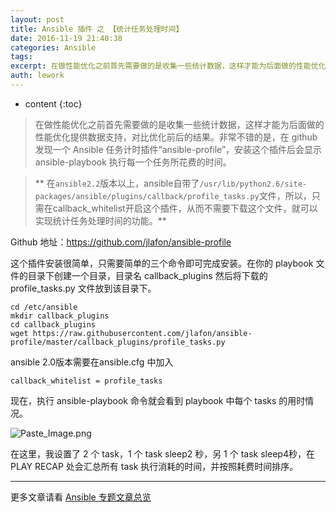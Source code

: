 ```yaml
---
layout: post
title: Ansible 插件 之 【统计任务处理时间】
date: 2016-11-19 21:40:38
categories: Ansible
tags:
excerpt: 在做性能优化之前首先需要做的是收集一些统计数据，这样才能为后面做的性能优化提供数据支持，对比优化前后的结果。非常不错的是，在 github 发现...
auth: lework
---
```

* content
{:toc}

> 在做性能优化之前首先需要做的是收集一些统计数据，这样才能为后面做的性能优化提供数据支持，对比优化前后的结果。非常不错的是，在 github 发现一个 Ansible 任务计时插件“ansible-profile”，安装这个插件后会显示 ansible-playbook 执行每一个任务所花费的时间。

> ** 在`ansible2.2`版本以上，ansible自带了`/usr/lib/python2.6/site-packages/ansible/plugins/callback/profile_tasks.py`文件，所以，只需在callback_whitelist开启这个插件，从而不需要下载这个文件，就可以实现统计任务处理时间的功能。**

Github 地址：https://github.com/jlafon/ansible-profile

这个插件安装很简单，只需要简单的三个命令即可完成安装。在你的 playbook 文件的目录下创建一个目录，目录名 callback_plugins 然后将下载的 profile_tasks.py 文件放到该目录下。

```
cd /etc/ansible 
mkdir callback_plugins 
cd callback_plugins 
wget https://raw.githubusercontent.com/jlafon/ansible-profile/master/callback_plugins/profile_tasks.py
```


ansible 2.0版本需要在ansible.cfg 中加入
```
callback_whitelist = profile_tasks
```


现在，执行 ansible-playbook 命令就会看到 playbook 中每个 tasks 的用时情况。

![Paste_Image.png](http://upload-images.jianshu.io/upload_images/3629406-598bb35e440a1a7c.png?imageMogr2/auto-orient/strip%7CimageView2/2/w/1240)

在这里，我设置了 2 个 task，1 个 task sleep2 秒，另 1 个 task sleep4秒，在 PLAY RECAP 处会汇总所有 task 执行消耗的时间，并按照耗费时间排序。

---
更多文章请看 [Ansible 专题文章总览](http://www.jianshu.com/p/c56a88b103f8)
